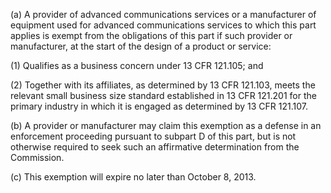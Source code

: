 (a) A provider of advanced communications services or a manufacturer of equipment used for advanced communications services to which this part applies is exempt from the obligations of this part if such provider or manufacturer, at the start of the design of a product or service:

(1) Qualifies as a business concern under 13 CFR 121.105; and

(2) Together with its affiliates, as determined by 13 CFR 121.103, meets the relevant small business size standard established in 13 CFR 121.201 for the primary industry in which it is engaged as determined by 13 CFR 121.107.

(b) A provider or manufacturer may claim this exemption as a defense in an enforcement proceeding pursuant to subpart D of this part, but is not otherwise required to seek such an affirmative determination from the Commission.

(c) This exemption will expire no later than October 8, 2013.

